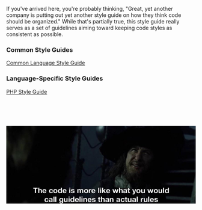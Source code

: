 If you've arrived here, you're probably thinking, "Great, yet another company is putting out yet another style guide on how they think code should be organized." While that's partially true, this style guide really serves as a set of guidelines aiming toward keeping code styles as consistent as possible.

### Common Style Guides
[Common Language Style Guide](/guides/common.md)

### Language-Specific Style Guides
[PHP Style Guide](/guides/lang/php.md)

<br /><br /><br /><br />
![](/img/the-code-is-more-like-guidelines.jpg)
